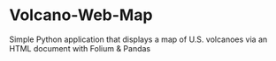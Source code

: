 # Volcano-Web-Map
Simple Python application that displays a map of U.S. volcanoes via an HTML document with Folium &amp; Pandas 
